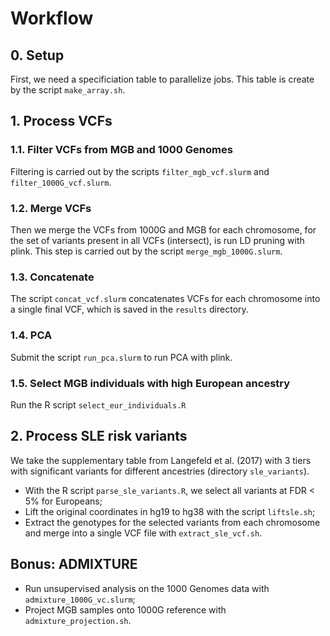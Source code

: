 # Workflow

## 0. Setup

First, we need a specificiation table to parallelize jobs. This table is create by the script `make_array.sh`.

## 1. Process VCFs

### 1.1. Filter VCFs from MGB and 1000 Genomes

Filtering is carried out by the scripts `filter_mgb_vcf.slurm` and `filter_1000G_vcf.slurm`.

### 1.2. Merge VCFs

Then we merge the VCFs from 1000G and MGB for each chromosome, for the set of variants present in all VCFs (intersect), is run LD pruning with plink. This step is carried out by the script `merge_mgb_1000G.slurm`.

### 1.3. Concatenate

The script `concat_vcf.slurm` concatenates VCFs for each chromosome into a single final VCF, which is saved in the `results` directory.

### 1.4. PCA

Submit the script `run_pca.slurm` to run PCA with plink.

### 1.5. Select MGB individuals with high European ancestry

Run the R script `select_eur_individuals.R`


## 2. Process SLE risk variants

We take the supplementary table from Langefeld et al. (2017) with 3 tiers with significant variants for different ancestries (directory `sle_variants`).


- With the R script `parse_sle_variants.R`, we select all variants at FDR < 5% for Europeans;
- Lift the original coordinates in hg19 to hg38 with the script `liftsle.sh`;
- Extract the genotypes for the selected variants from each chromosome and merge into a single VCF file with `extract_sle_vcf.sh`.


## Bonus: ADMIXTURE

- Run unsupervised analysis on the 1000 Genomes data with `admixture_1000G_vc.slurm`;
- Project MGB samples onto 1000G reference with `admixture_projection.sh`.
